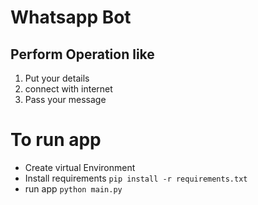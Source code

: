# Whatsapp Bot
## Perform Operation like
1. Put your details
2. connect with internet
3. Pass your message

# To run app
- Create virtual Environment
- Install requirements
`pip install -r requirements.txt`
- run app
`python main.py`

